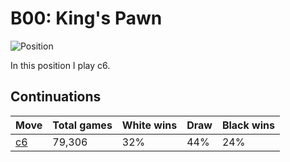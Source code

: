 # B00: King's Pawn

![Position](https://chessboardimage.com/rnbqkbnr/pppppppp/8/8/4P3/8/PPPP1PPP/RNBQKBNR.png)

In this position I play c6.

## Continuations

Move                                                     | Total games | White wins | Draw | Black wins
---------------------------------------------------------|-------------|------------|------|-----------
[c6](rnbqkbnr-pp1ppppp-2p5-8-4P3-8-PPPP1PPP-RNBQKBNR.md) | 79,306      | 32%        | 44%  | 24%
